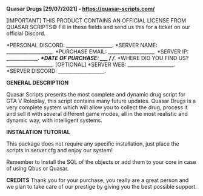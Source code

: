 ****Quasar Drugs [29/07/2021] - https://quasar-scripts.com/****

[IMPORTANT] THIS PRODUCT CONTAINS AN OFFICIAL LICENSE FROM QUASAR SCRIPTS©
Fill in these fields and send us this for a ticket on our official Discord.

*PERSONAL DISCORD: ___________________.
*SERVER NAME: ___________________.
*PURCHASE EMAIL: ___________________.
*SERVER IP: ___________________.
*DATE OF PURCHASE: ___ /___ /___.
*WHERE DID YOU FIND US? ___________________.
[OPTIONAL]
*SERVER WEB: ___________________.
*SERVER DISCORD: ___________________.




****GENERAL DESCRIPTION****

Quasar Scripts presents the most complete and dynamic drug script for GTA V Roleplay, this script contains many future updates.
Quasar Drugs is a very complete system which will allow you to collect the drug, process it and sell it with several different game modes, all in the most realistic and dynamic way, with intelligent systems.




****INSTALATION TUTORIAL****

This package does not require any specific installation, just place the scripts in server.cfg and enjoy our system!

Remember to install the SQL of the objects or add them to your core in case of using Qbus or Quasar.




****CREDITS****
Thank you for your purchase, you really are a great person and we plan to take care of our prestige by giving you the best possible support.